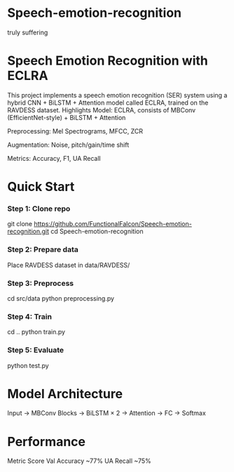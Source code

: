 # Speech-emotion-recognition

truly suffering

# Speech Emotion Recognition with ECLRA

This project implements a speech emotion recognition (SER) system using a hybrid CNN + BiLSTM + Attention model called ECLRA, trained on the RAVDESS dataset.
Highlights
Model: ECLRA, consists of MBConv (EfficientNet-style) + BiLSTM + Attention 

Preprocessing: Mel Spectrograms, MFCC, ZCR

Augmentation: Noise, pitch/gain/time shift

Metrics: Accuracy, F1, UA Recall



# Quick Start

### Step 1: Clone repo
git clone https://github.com/FunctionalFalcon/Speech-emotion-recognition.git
cd Speech-emotion-recognition

### Step 2: Prepare data
Place RAVDESS dataset in data/RAVDESS/

### Step 3: Preprocess
cd src/data
python preprocessing.py

### Step 4: Train
cd ..
python train.py

### Step 5: Evaluate
python test.py



# Model Architecture
Input → MBConv Blocks → BiLSTM × 2 → Attention → FC → Softmax


# Performance
Metric	Score
Val Accuracy	~77%
UA Recall	~75%
